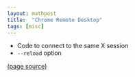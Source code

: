 ```yaml
---
layout: mathpost
title:  "Chrome Remote Desktop"
tags: [misc]
---
```

- Code to connect to the same X session
- `--reload` option 

[(page source)](https://github.com/samarth-robo/blog/blob/gh-pages/_posts/chrome_remote_desktop.md)
